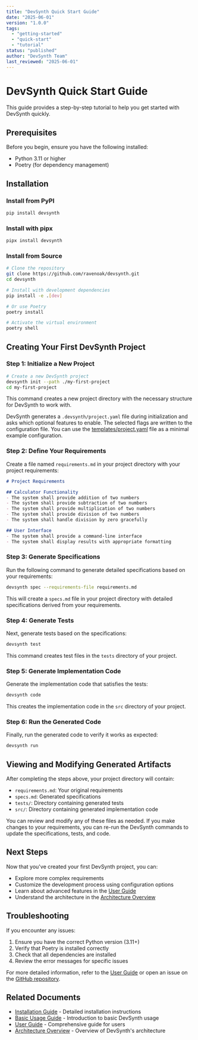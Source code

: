 ```yaml
---
title: "DevSynth Quick Start Guide"
date: "2025-06-01"
version: "1.0.0"
tags:
  - "getting-started"
  - "quick-start"
  - "tutorial"
status: "published"
author: "DevSynth Team"
last_reviewed: "2025-06-01"
---
```


# DevSynth Quick Start Guide

This guide provides a step-by-step tutorial to help you get started with DevSynth quickly.

## Prerequisites

Before you begin, ensure you have the following installed:

- Python 3.11 or higher
- Poetry (for dependency management)

## Installation

### Install from PyPI

```bash
pip install devsynth
```
### Install with pipx

```bash
pipx install devsynth
```


### Install from Source

```bash
# Clone the repository
git clone https://github.com/ravenoak/devsynth.git
cd devsynth

# Install with development dependencies
pip install -e .[dev]

# Or use Poetry
poetry install

# Activate the virtual environment
poetry shell
```

## Creating Your First DevSynth Project

### Step 1: Initialize a New Project

```bash
# Create a new DevSynth project
devsynth init --path ./my-first-project
cd my-first-project
```

This command creates a new project directory with the necessary structure for DevSynth to work with.

DevSynth generates a `.devsynth/project.yaml` file during initialization and
asks which optional features to enable. The selected flags are written to the
configuration file. You can use the
[templates/project.yaml](../../templates/project.yaml) file as a minimal
example configuration.

### Step 2: Define Your Requirements

Create a file named `requirements.md` in your project directory with your project requirements:

```markdown
# Project Requirements

## Calculator Functionality
- The system shall provide addition of two numbers
- The system shall provide subtraction of two numbers
- The system shall provide multiplication of two numbers
- The system shall provide division of two numbers
- The system shall handle division by zero gracefully

## User Interface
- The system shall provide a command-line interface
- The system shall display results with appropriate formatting
```

### Step 3: Generate Specifications

Run the following command to generate detailed specifications based on your requirements:

```bash
devsynth spec --requirements-file requirements.md
```

This will create a `specs.md` file in your project directory with detailed specifications derived from your requirements.

### Step 4: Generate Tests

Next, generate tests based on the specifications:

```bash
devsynth test
```

This command creates test files in the `tests` directory of your project.

### Step 5: Generate Implementation Code

Generate the implementation code that satisfies the tests:

```bash
devsynth code
```

This creates the implementation code in the `src` directory of your project.

### Step 6: Run the Generated Code

Finally, run the generated code to verify it works as expected:

```bash
devsynth run
```

## Viewing and Modifying Generated Artifacts

After completing the steps above, your project directory will contain:

- `requirements.md`: Your original requirements
- `specs.md`: Generated specifications
- `tests/`: Directory containing generated tests
- `src/`: Directory containing generated implementation code

You can review and modify any of these files as needed. If you make changes to your requirements, you can re-run the DevSynth commands to update the specifications, tests, and code.

## Next Steps

Now that you've created your first DevSynth project, you can:

- Explore more complex requirements
- Customize the development process using configuration options
- Learn about advanced features in the [User Guide](../user_guides/user_guide.md)
- Understand the architecture in the [Architecture Overview](../architecture/overview.md)

## Troubleshooting

If you encounter any issues:

1. Ensure you have the correct Python version (3.11+)
2. Verify that Poetry is installed correctly
3. Check that all dependencies are installed
4. Review the error messages for specific issues

For more detailed information, refer to the [User Guide](../user_guides/user_guide.md) or open an issue on the [GitHub repository](https://github.com/ravenoak/devsynth/issues).

## Related Documents

- [Installation Guide](installation.md) - Detailed installation instructions
- [Basic Usage Guide](basic_usage.md) - Introduction to basic DevSynth usage
- [User Guide](../user_guides/user_guide.md) - Comprehensive guide for users
- [Architecture Overview](../architecture/overview.md) - Overview of DevSynth's architecture
